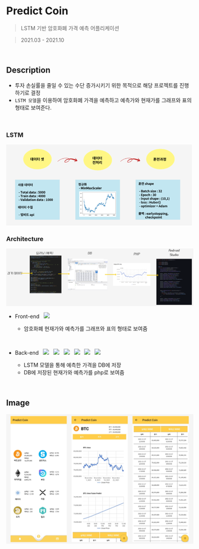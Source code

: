 # Predict Coin

> LSTM 기반 암호화폐 가격 예측 어플리케이션

> 2021.03 - 2021.10
<br/>

## Description

* 투자 손실률을 줄일 수 있는 수단 증가시키기 위한 목적으로 해당 프로젝트를 진행하기로 결정
* `LSTM 모델`을 이용하여 암호화폐 가격을 예측하고 예측가와 현재가를 그래프와 표의 형태로 보여준다. 
</br>

### LSTM
<img src="Image/lstm_model.PNG" width="500">
</br>

### Architecture
<img src="Image/architecture.PNG" width="600"> 

* Front-end &nbsp;&nbsp;<img src="https://img.shields.io/badge/Android Studio-3DDC84?style=flat-square&logo=Android Studio&logoColor=white"/> 

  * 암호화폐 현재가와 예측가를 그래프와 표의 형태로 보여줌
<br/>

* Back-end
&nbsp;&nbsp;<img src="https://img.shields.io/badge/Python-3776AB?style=flat-square&logo=Python&logoColor=white"/> 
&nbsp;&nbsp;<img src="https://img.shields.io/badge/TensorFlow-FF6F00?style=flat-square&logo=TensorFlow&logoColor=white"/> 
&nbsp;&nbsp;<img src="https://img.shields.io/badge/MySQL-4479A1?style=flat-square&logo=MySQL&logoColor=white"/> 
&nbsp;&nbsp;<img src="https://img.shields.io/badge/PHP-777BB4?style=flat-square&logo=PHP&logoColor=white"/> 
&nbsp;&nbsp;<img src="https://img.shields.io/badge/Amazon EC2-FF9900?style=flat-square&logo=Amazon EC2&logoColor=white"/> 
&nbsp;&nbsp;<img src="https://img.shields.io/badge/Apache-D22128?style=flat-square&logo=Apache&logoColor=white"/> 

  * LSTM 모델을 통해 예측한 가격을 DB에 저장
  * DB에 저장된 현재가와 예측가를 php로 보여줌
<br/>

## Image

<img src="Image/result.png" width="600">
